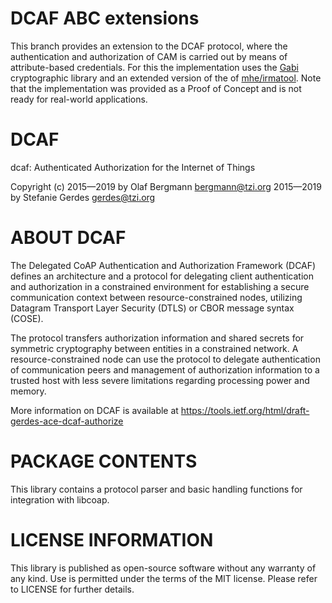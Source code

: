 # DCAF ABC extensions #
This branch provides an extension to the DCAF protocol, where the authentication and authorization of CAM is carried out by means of attribute-based credentials.
For this the implementation uses the [Gabi](https://github.com/mhe/gabi) cryptographic library and an extended version of the of [mhe/irmatool](https://github.com/mhe/irmatool).
Note that the implementation was provided as a Proof of Concept and is not ready for real-world applications.

# DCAF #
dcaf: Authenticated Authorization for the Internet of Things

Copyright (c) 2015—2019 by Olaf Bergmann <bergmann@tzi.org>
              2015—2019 by Stefanie Gerdes <gerdes@tzi.org>

ABOUT DCAF
==========

The Delegated CoAP Authentication and Authorization Framework (DCAF)
defines an architecture and a protocol for delegating client
authentication and authorization in a constrained environment for
establishing a secure communication context between
resource-constrained nodes, utilizing Datagram Transport Layer
Security (DTLS) or CBOR message syntax (COSE). 

The protocol transfers authorization information and shared secrets
for symmetric cryptography between entities in a constrained
network. A resource-constrained node can use the protocol to delegate
authentication of communication peers and management of authorization
information to a trusted host with less severe limitations regarding
processing power and memory.

More information on DCAF is available at
https://tools.ietf.org/html/draft-gerdes-ace-dcaf-authorize

PACKAGE CONTENTS
================

This library contains a protocol parser and basic handling functions
for integration with libcoap.

LICENSE INFORMATION
===================

This library is published as open-source software without any warranty
of any kind. Use is permitted under the terms of the MIT license.
Please refer to LICENSE for further details.

